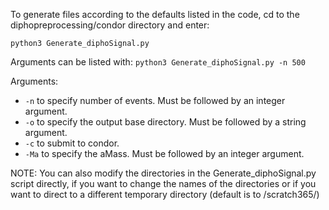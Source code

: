 To generate files according to the defaults listed in the code, cd to the diphopreprocessing/condor directory and enter:

```python3 Generate_diphoSignal.py```

Arguments can be listed with:
```python3 Generate_diphoSignal.py -n 500```

Arguments:
- ```-n``` to specify number of events. Must be followed by an integer argument.
- ```-o``` to specify the output base directory. Must be followed by a string argument.
- ```-c``` to submit to condor.
- ```-Ma``` to specify the aMass. Must be followed by an integer argument.

NOTE: You can also modify the directories in the Generate_diphoSignal.py script directly, if you want to change the names of the directories or if you want to direct to a different temporary directory (default is to /scratch365/)
